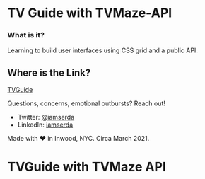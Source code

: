 # TV Guide with TVMaze-API

### What is it?
Learning to build user interfaces using CSS grid and a public API.

## Where is the Link?
<a href="https://iamserda.github.io/TVMaze-API/" target="_blank">TVGuide</a>


Questions, concerns, emotional outbursts? Reach out!
- Twitter: <a href="https://twitter.com/iamserda">@iamserda</a>
- LinkedIn: <a href="https://linkedin.com/in/iamserda" target="_blank">iamserda</a>

Made with ❤️ in Inwood, NYC. Circa March 2021.
# TVGuide with TVMaze API
